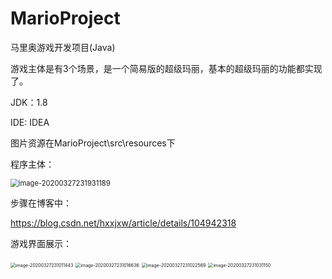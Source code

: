 # MarioProject

马里奥游戏开发项目(Java)



游戏主体是有3个场景，是一个简易版的超级玛丽，基本的超级玛丽的功能都实现了。

JDK：1.8

IDE:   IDEA

图片资源在MarioProject\src\resources下

程序主体：

<img src="C:\Users\admin\AppData\Roaming\Typora\typora-user-images\image-20200327231931189.png" alt="image-20200327231931189" style="zoom: 80%;" />

步骤在博客中：

https://blog.csdn.net/hxxjxw/article/details/104942318



游戏界面展示：

<img src="C:\Users\admin\AppData\Roaming\Typora\typora-user-images\image-20200327231011443.png" alt="image-20200327231011443" style="zoom:50%;" />

<img src="C:\Users\admin\AppData\Roaming\Typora\typora-user-images\image-20200327231016636.png" alt="image-20200327231016636" style="zoom:50%;" />

<img src="C:\Users\admin\AppData\Roaming\Typora\typora-user-images\image-20200327231022569.png" alt="image-20200327231022569" style="zoom:50%;" />

<img src="C:\Users\admin\AppData\Roaming\Typora\typora-user-images\image-20200327231031150.png" alt="image-20200327231031150" style="zoom:50%;" />